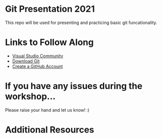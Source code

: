 # Git Presentation 2021
This repo will be used for presenting and practicing basic git funcationality.

# Links to Follow Along
- [Visual Studio Community](https://visualstudio.microsoft.com/vs/community/)
- [Download Git](https://git-scm.com/downloads)
- [Create a GitHub Account](https://github.com/login)

# If you have any issues during the workshop...
Please raise your hand and let us know! :)

# Additional Resources
